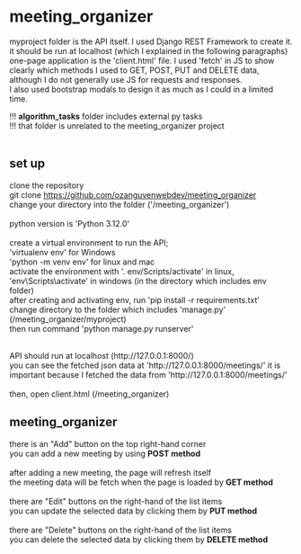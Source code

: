 # meeting_organizer

myproject folder is the API itself. I used Django REST Framework to create it.<br> it should be run at localhost (which I explained in the following paragraphs)<br>
one-page application is the 'client.html' file. I used 'fetch' in JS to show clearly which methods I used to GET, POST, PUT and DELETE data, although I do not generally use JS for requests and responses.<br>
I also used bootstrap modals to design it as much as I could in a limited time.

!!! <b>algorithm_tasks</b> folder includes external py tasks<br>
!!! that folder is unrelated to the meeting_organizer project<br>
<br>

## set up
clone the repository <br>
git clone https://github.com/ozanguvenwebdev/meeting_organizer<br>
change your directory into the folder ('/meeting_organizer')<br>
<br>
python version is 'Python 3.12.0'<br>
<br>
create a virtual environment to run the API;<br>
'virtualenv env' for Windows<br>
'python -m venv env' for linux and mac<br>
activate the environment with '. env/Scripts/activate' in linux, 'env\Scripts\activate' in windows (in the directory which includes env folder)<br>
after creating and activating env, run 'pip install -r requirements.txt'<br>
change directory to the folder which includes 'manage.py' (/meeting_organizer/myproject)<br>
then run command 'python manage.py runserver'<br>

<br>
API should run at localhost (http://127.0.0.1:8000/)<br>
you can see the fetched json data at 'http://127.0.0.1:8000/meetings/'
it is important because I fetched the data from 'http://127.0.0.1:8000/meetings/'<br>
<br>
then, open client.html (/meeting_organizer)
<br>

## meeting_organizer
there is an "Add" button on the top right-hand corner<br>
you can add a new meeting by using <b>POST method</b><br>
<br>
after adding a new meeting, the page will refresh itself<br>
the meeting data will be fetch when the page is loaded by <b>GET method</b><br>
<br>
there are "Edit" buttons on the right-hand of the list items<br>
you can update the selected data by clicking them by <b>PUT method</b><br>
<br>
there are "Delete" buttons on the right-hand of the list items<br>
you can delete the selected data by clicking them by <b>DELETE method</b><br>
<br>


